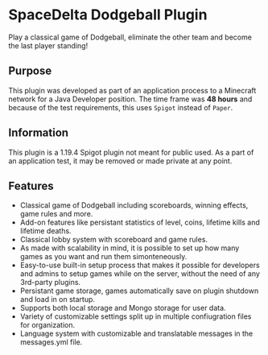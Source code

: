 # SpaceDelta Dodgeball Plugin
Play a classical game of Dodgeball, eliminate the other team and become the last player standing!

## Purpose
This plugin was developed as part of an application process to a Minecraft network for a Java Developer position. The time frame was **48 hours** and because of the test requirements, this uses `Spigot` instead  of `Paper`.

## Information
This plugin is a 1.19.4 Spigot plugin not meant for public used. As a part of an application test, it may be removed or made private at any point.

## Features
- Classical game of Dodgeball including scoreboards, winning effects, game rules and more.
- Add-on features like persistant statistics of level, coins, lifetime kills and lifetime deaths.
- Classical lobby system with scoreboard and game rules.
- As made with scalability in mind, it is possible to set up how many games as you want and run them simonteneously.
- Easy-to-use built-in setup process that makes it possible for developers and admins to setup games while on the server, without the need of any 3rd-party plugins.
- Persistant game storage, games automatically save on plugin shutdown and load in on startup.
- Supports both local storage and Mongo storage for user data.
- Variety of customizable settings split up in multiple confiugration files for organization.
- Language system with customizable and translatable messages in the messages.yml file.
